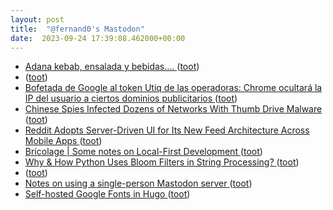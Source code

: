 ```yaml
---
layout: post
title:  "@fernand0's Mastodon"
date:  2023-09-24 17:39:08.462000+00:00
---
```

*  [Adana kebab, ensalada y bebidas…. ](https://avecesunafoto.wordpress.com/2023/09/23/adana-kebab-ensalada-y-bebidas-2) ([toot](https://mastodon.social/@fernand0/111121344001194193))
*  [ ](https://nixnet.social/users/sl1200) ([toot](https://mastodon.social/@fernand0/111121318167673866))
*  [Bofetada de Google al token Utiq de las operadoras: Chrome ocultará la IP del usuario a ciertos dominios publicitarios ](https://bandaancha.eu/articulos/bofetada-google-token-utiq-operadoras-1067) ([toot](https://mastodon.social/@fernand0/111121219743818382))
*  [Chinese Spies Infected Dozens of Networks With Thumb Drive Malware ](https://www.wired.com/story/china-usb-sogu-malware) ([toot](https://mastodon.social/@fernand0/111121036157734761))
*  [Reddit Adopts Server-Driven UI for Its New Feed Architecture Across Mobile Apps ](https://www.infoq.com/news/2023/09/reddit-feed-server-driven-ui) ([toot](https://mastodon.social/@fernand0/111120821867487444))
*  [Bricolage \| Some notes on Local-First Development ](https://bricolage.io/some-notes-on-local-first-development) ([toot](https://mastodon.social/@fernand0/111120619686461135))
*  [Why & How Python Uses Bloom Filters in String Processing? ](https://codeconfessions.substack.com/p/cpython-bloom-filter-usag) ([toot](https://mastodon.social/@fernand0/111120270338079387))
*  [ ](https://mastodon.social/@VictorMoral) ([toot](https://mastodon.social/@fernand0/111120220339561297))
*  [Notes on using a single-person Mastodon server ](https://jvns.ca/blog/2023/08/11/some-notes-on-mastodon) ([toot](https://mastodon.social/@fernand0/111120029751353307))
*  [Self-hosted Google Fonts in Hugo ](https://rednafi.com/misc/self_hosted_google_fonts_in_hugo) ([toot](https://mastodon.social/@fernand0/111119825687319984))
